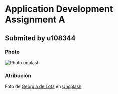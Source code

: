 # Application Development Assignment A

## Submited by u108344

### Photo

![Photo unplash](https://github.com/mcvargasb17/APPDEV-u108344/blob/160d74c97df8fa2bab5d0544aa9e6117b14bb85a/georgia-de-lotz-unsplash.jpg)

### Atribución

Foto de <a href="https://unsplash.com/es/@georgiadelotz?utm_content=creditCopyText&utm_medium=referral&utm_source=unsplash">Georgia de Lotz</a> en <a href="https://unsplash.com/es/fotos/una-calle-empedrada-bordeada-de-mesas-y-sillas-bCWBGf0P5e4?utm_content=creditCopyText&utm_medium=referral&utm_source=unsplash">Unsplash</a>